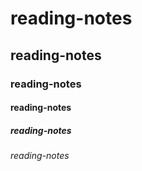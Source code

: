 # reading-notes
## reading-notes
### reading-notes
#### reading-notes
##### reading-notes
###### reading-notes

